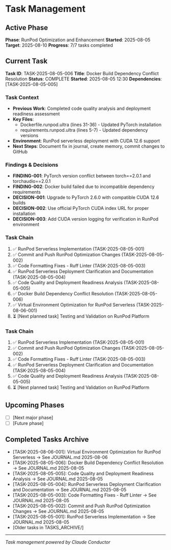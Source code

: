 # Task Management

## Active Phase
**Phase**: RunPod Optimization and Enhancement
**Started**: 2025-08-05
**Target**: 2025-08-10
**Progress**: 7/7 tasks completed

## Current Task
**Task ID**: TASK-2025-08-05-006
**Title**: Docker Build Dependency Conflict Resolution
**Status**: COMPLETE
**Started**: 2025-08-05 12:30
**Dependencies**: [TASK-2025-08-05-005]


### Task Context
<!-- Critical information needed to resume this task -->
- **Previous Work**: Completed code quality analysis and deployment readiness assessment
- **Key Files**: 
  - Dockerfile.runpod.ultra (lines 31-36) - Updated PyTorch installation
  - requirements.runpod.ultra (lines 5-7) - Updated dependency versions
- **Environment**: RunPod serverless deployment with CUDA 12.6 support
- **Next Steps**: Document fix in journal, create memory, commit changes to GitHub

### Findings & Decisions
- **FINDING-001**: PyTorch version conflict between torch==2.0.1 and torchaudio==2.0.1
- **FINDING-002**: Docker build failed due to incompatible dependency requirements
- **DECISION-001**: Upgrade to PyTorch 2.6.0 with compatible CUDA 12.6 builds
- **DECISION-002**: Use official PyTorch CUDA index URL for proper installation
- **DECISION-003**: Add CUDA version logging for verification in RunPod environment

### Task Chain
1. ✅ RunPod Serverless Implementation (TASK-2025-08-05-001)
2. ✅ Commit and Push RunPod Optimization Changes (TASK-2025-08-05-002)
3. ✅ Code Formatting Fixes - Ruff Linter (TASK-2025-08-05-003)
4. ✅ RunPod Serverless Deployment Clarification and Documentation (TASK-2025-08-05-004)
5. ✅ Code Quality and Deployment Readiness Analysis (TASK-2025-08-05-005)
6. ✅ Docker Build Dependency Conflict Resolution (TASK-2025-08-05-006)
7. ✅ Virtual Environment Optimization for RunPod Serverless (TASK-2025-08-06-001)
8. ⏳ [Next planned task] Testing and Validation on RunPod Platform






### Task Chain
1. ✅ RunPod Serverless Implementation (TASK-2025-08-05-001)
2. ✅ Commit and Push RunPod Optimization Changes (TASK-2025-08-05-002)
3. ✅ Code Formatting Fixes - Ruff Linter (TASK-2025-08-05-003)
4. ✅ RunPod Serverless Deployment Clarification and Documentation (TASK-2025-08-05-004)
5. ✅ Code Quality and Deployment Readiness Analysis (TASK-2025-08-05-005)
6. ⏳ [Next planned task] Testing and Validation on RunPod Platform



## Upcoming Phases
<!-- Future work not yet started -->
- [ ] [Next major phase]
- [ ] [Future phase]

## Completed Tasks Archive
<!-- Recent completions for quick reference -->
- [TASK-2025-08-06-001]: Virtual Environment Optimization for RunPod Serverless → See JOURNAL.md 2025-08-06
- [TASK-2025-08-05-006]: Docker Build Dependency Conflict Resolution → See JOURNAL.md 2025-08-05
- [TASK-2025-08-05-005]: Code Quality and Deployment Readiness Analysis → See JOURNAL.md 2025-08-05
- [TASK-2025-08-05-004]: RunPod Serverless Deployment Clarification and Documentation → See JOURNAL.md 2025-08-05
- [TASK-2025-08-05-003]: Code Formatting Fixes - Ruff Linter → See JOURNAL.md 2025-08-05
- [TASK-2025-08-05-002]: Commit and Push RunPod Optimization Changes → See JOURNAL.md 2025-08-05
- [TASK-2025-08-05-001]: RunPod Serverless Implementation → See JOURNAL.md 2025-08-05
- [Older tasks in TASKS_ARCHIVE/]

---
*Task management powered by Claude Conductor*